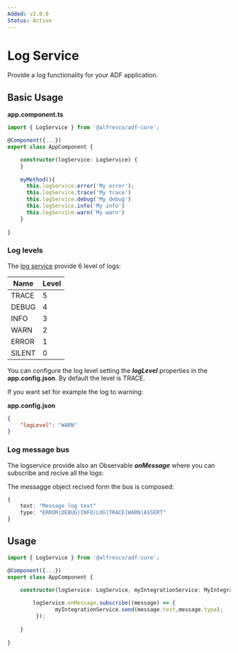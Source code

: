 ```yaml
---
Added: v2.0.0
Status: Active
---
```


# Log Service

Provide a log functionality for your ADF application.

## Basic Usage

**app.component.ts**

```ts
import { LogService } from '@alfresco/adf-core';

@Component({...})
export class AppComponent {

    constructor(logService: LogService) {
    }
    
    myMethod(){
      this.logService.error('My error');
      this.logService.trace('My trace')
      this.logService.debug('My debug')
      this.logService.info('My info')
      this.logService.warn('My warn')
    }
    
}
```

### Log levels

The [log service](../core/log.service.md) provide 6 level of logs:

| Name | Level |
| ---- | ----- |
| TRACE | 5 |
| DEBUG | 4 |
| INFO | 3 |
| WARN | 2 |
| ERROR | 1 |
| SILENT | 0 |

You can configure the log level setting the **_logLevel_** properties in the **app.config.json**. By default the level is TRACE.

If you want set for example the log to warning:

**app.config.json**

```json
{
    "logLevel": "WARN" 
}
```

### Log message bus

The logservice provide also an Observable **_onMessage_**  where you can subscribe and recive all the logs: 

The messagge object recived form the bus is composed:

```ts
{
    text: "Message log text"
    type: "ERROR|DEBUG|INFO|LOG|TRACE|WARN|ASSERT"
}
```

## Usage

```ts
import { LogService } from '@alfresco/adf-core';

@Component({...})
export class AppComponent {

    constructor(logService: LogService, myIntegrationService: MyIntegrationService)) {
    
        logService.onMessage.subscribe((message) => {
               myIntegrationService.send(message.text,message.type);
         });
                
    }
    
}
```
